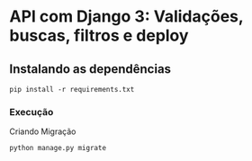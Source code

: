 # API com Django 3: Validações, buscas, filtros e deploy

## Instalando as dependências

```
pip install -r requirements.txt    
```

### Execução
Criando Migração

```
python manage.py migrate 
```